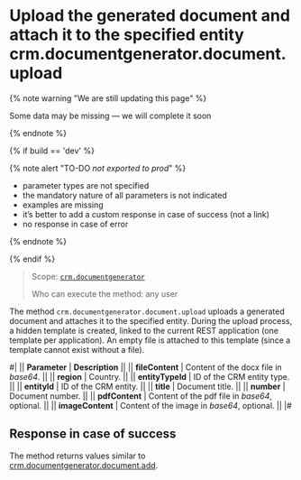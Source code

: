 # Upload the generated document and attach it to the specified entity crm.documentgenerator.document.upload

{% note warning "We are still updating this page" %}

Some data may be missing — we will complete it soon

{% endnote %}

{% if build == 'dev' %}

{% note alert "TO-DO _not exported to prod_" %}

- parameter types are not specified
- the mandatory nature of all parameters is not indicated
- examples are missing
- it’s better to add a custom response in case of success (not a link)
- no response in case of error

{% endnote %}

{% endif %}

> Scope: [`crm.documentgenerator`](../../../scopes/permissions.md)
>
> Who can execute the method: any user

The method `crm.documentgenerator.document.upload` uploads a generated document and attaches it to the specified entity. During the upload process, a hidden template is created, linked to the current REST application (one template per application). An empty file is attached to this template (since a template cannot exist without a file).

#|
|| **Parameter** | **Description** ||
|| **fileContent** | Content of the docx file in *base64*. ||
|| **region** | Country. ||
|| **entityTypeId** | ID of the CRM entity type. ||
|| **entityId** | ID of the CRM entity. ||
|| **title** | Document title. ||
|| **number** | Document number. ||
|| **pdfContent** | Content of the pdf file in *base64*, optional. ||
|| **imageContent** | Content of the image in *base64*, optional. ||
|#

## Response in case of success

The method returns values similar to [crm.documentgenerator.document.add](./crm-document-generator-document-add.md).